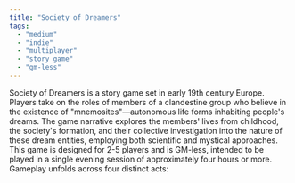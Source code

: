 ```yaml
---
title: "Society of Dreamers"
tags:
  - "medium"
  - "indie"
  - "multiplayer"
  - "story game"
  - "gm-less"
---
```


Society of Dreamers is a story game set in early 19th century Europe. Players take on the roles of members of a clandestine group who believe in the existence of "mnemosites"—autonomous life forms inhabiting people's dreams. The game narrative explores the members' lives from childhood, the society's formation, and their collective investigation into the nature of these dream entities, employing both scientific and mystical approaches. This game is designed for 2-5 players and is GM-less, intended to be played in a single evening session of approximately four hours or more. Gameplay unfolds across four distinct acts:
